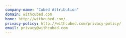 ```yaml
---
company-name: "Cubed Attribution"
domain: withcubed.com
home: http://withcubed.com/
privacy-policy: http://withcubed.com/privacy-policy/
email: privacy@withcubed.com
---
```




